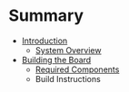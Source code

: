 # Summary

* [Introduction](README.md)
  * [System Overview](Introduction/system-overview.md)
* [Building the Board](BuildingTheBoard/introduction.md)
  * [Required Components](BuildingTheBoard/requiredComponents.md)
  * Build Instructions



